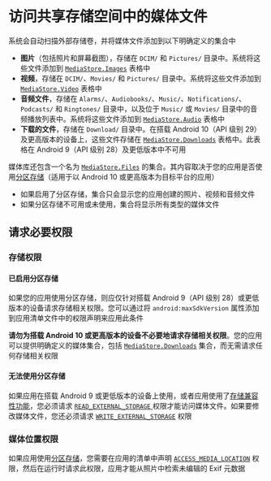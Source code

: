 # 访问共享存储空间中的媒体文件

系统会自动扫描外部存储卷，并将媒体文件添加到以下明确定义的集合中

- **图片**（包括照片和屏幕截图），存储在 `DCIM/` 和 `Pictures/` 目录中。系统将这些文件添加到 [`MediaStore.Images`](https://developer.android.com/reference/android/provider/MediaStore.Images?hl=zh-cn) 表格中
- **视频**，存储在 `DCIM/`、`Movies/` 和 `Pictures/` 目录中。系统将这些文件添加到 [`MediaStore.Video`](https://developer.android.com/reference/android/provider/MediaStore.Video?hl=zh-cn) 表格中
- **音频文件**，存储在 `Alarms/`、`Audiobooks/`、`Music/`、`Notifications/`、`Podcasts/` 和 `Ringtones/` 目录中，以及位于 `Music/` 或 `Movies/` 目录中的音频播放列表中。系统将这些文件添加到 [`MediaStore.Audio`](https://developer.android.com/reference/android/provider/MediaStore.Audio?hl=zh-cn) 表格中
- **下载的文件**，存储在 `Download/` 目录中。在搭载 Android 10（API 级别 29）及更高版本的设备上，这些文件存储在 [`MediaStore.Downloads`](https://developer.android.com/reference/android/provider/MediaStore.Downloads?hl=zh-cn) 表格中。此表格在 Android 9（API 级别 28）及更低版本中不可用

媒体库还包含一个名为 [`MediaStore.Files`](https://developer.android.com/reference/android/provider/MediaStore.Files?hl=zh-cn) 的集合。其内容取决于您的应用是否使用[分区存储](https://developer.android.com/training/data-storage?hl=zh-cn#scoped-storage)（适用于以 Android 10 或更高版本为目标平台的应用）

- 如果启用了分区存储，集合只会显示您的应用创建的照片、视频和音频文件
- 如果分区存储不可用或未使用，集合将显示所有类型的媒体文件

## 请求必要权限

### 存储权限

#### 已启用分区存储

如果您的应用使用分区存储，则应仅针对搭载 Android 9（API 级别 28）或更低版本的设备请求存储相关权限。您可以通过将 `android:maxSdkVersion` 属性添加到应用清单文件中的权限声明来应用此条件

**请勿为搭载 Android 10 或更高版本的设备不必要地请求存储相关权限**。您的应用可以提供明确定义的媒体集合，包括 [`MediaStore.Downloads`](https://developer.android.com/reference/android/provider/MediaStore.Downloads?hl=zh-cn) 集合，而无需请求任何存储相关权限

#### 无法使用分区存储

如果应用在搭载 Android 9 或更低版本的设备上使用，或者应用使用了[存储兼容性功能](https://developer.android.com/training/data-storage/compatibility?hl=zh-cn)，您必须请求 [`READ_EXTERNAL_STORAGE` ](https://developer.android.com/reference/android/Manifest.permission?hl=zh-cn#READ_EXTERNAL_STORAGE)权限才能访问媒体文件。如果要修改媒体文件，您还必须请求 [`WRITE_EXTERNAL_STORAGE`](https://developer.android.com/reference/android/Manifest.permission?hl=zh-cn#WRITE_EXTERNAL_STORAGE) 权限

### 媒体位置权限

如果应用使用[分区存储](https://developer.android.com/training/data-storage?hl=zh-cn#scoped)，您需要在应用的清单中声明 [`ACCESS_MEDIA_LOCATION`](https://developer.android.com/reference/android/Manifest.permission?hl=zh-cn#ACCESS_MEDIA_LOCATION) 权限，然后在运行时请求此权限，应用才能从照片中检索未编辑的 Exif 元数据